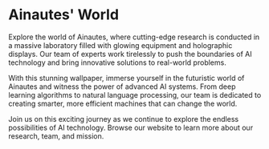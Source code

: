 <!--
Write me markdown content of website with wallpaper:

"Ainautes working in a massive laboratory filled with glowing equipment and holographic displays, conducting cutting-edge research."

The header of the page should not be copy of the text but rather a real content of the website which is using this wallpaper.
-->

<!--font:Inter-->

# Ainautes' World

Explore the world of Ainautes, where cutting-edge research is conducted in a massive laboratory filled with glowing equipment and holographic displays. Our team of experts work tirelessly to push the boundaries of AI technology and bring innovative solutions to real-world problems.

With this stunning wallpaper, immerse yourself in the futuristic world of Ainautes and witness the power of advanced AI systems. From deep learning algorithms to natural language processing, our team is dedicated to creating smarter, more efficient machines that can change the world.

Join us on this exciting journey as we continue to explore the endless possibilities of AI technology. Browse our website to learn more about our research, team, and mission.
